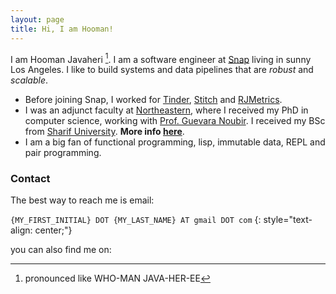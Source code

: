 ```yaml
---
layout: page
title: Hi, I am Hooman!
---
```


I am Hooman Javaheri [^1]. I am a software engineer at [Snap](https://www.snap.com/en-US/)
living in sunny Los Angeles. I like to build systems and data pipelines that are _robust_ and _scalable_.

- Before joining Snap, I worked for [Tinder](https://www.gotinder.com/), [Stitch](https://www.stitchdata.com/) and [RJMetrics](http://www.rjmetrics.com).
- I was an adjunct faculty at [Northeastern](http://www.ccis.northeastern.edu/), where I received my PhD in computer science, working with [Prof. Guevara Noubir](http://ccis.northeastern.edu/home/noubir). I received my BSc from [Sharif University](http://www.en.sharif.edu/). **More info [here](/academic)**.
- I am a big fan of functional programming, lisp, immutable data, REPL and pair programming.

### Contact
The best way to reach me is email:

`{MY_FIRST_INITIAL} DOT {MY_LAST_NAME} AT gmail DOT com`
{: style="text-align: center;"}

you can also find me on:

<div align="center">
  <a href="https://snapchat.com/add/hjavaheri" style="border: 0px">
    <div class="snapchat"> </div>
  </a>
  <a href="https://github.com/namooh" style="border: 0px">
    <div class="github"> </div>
  </a>
  <a href="https://linkedin.com/in/hjavaheri" style="border: 0px;">
    <div class="linkedin"> </div>
  </a>
  <a href="https://twitter.com/namooh" style="border: 0px;">
    <div class="twitter"> </div>
  </a>
  <a href="https://www.instagram.com/namooh/" style="border: 0px;">
    <div class="instagram"> </div>
  </a>
</div>


[^1]: pronounced like WHO-MAN JAVA-HER-EE
